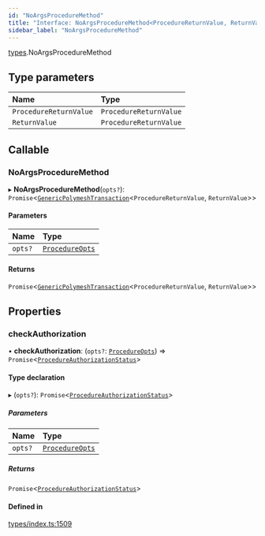 ```yaml
---
id: "NoArgsProcedureMethod"
title: "Interface: NoArgsProcedureMethod<ProcedureReturnValue, ReturnValue>"
sidebar_label: "NoArgsProcedureMethod"
---
```


[types](../../../modules/Types/Types.md).NoArgsProcedureMethod

## Type parameters

| Name | Type |
| :------ | :------ |
| `ProcedureReturnValue` | `ProcedureReturnValue` |
| `ReturnValue` | `ProcedureReturnValue` |

## Callable

### NoArgsProcedureMethod

▸ **NoArgsProcedureMethod**(`opts?`): `Promise`<[`GenericPolymeshTransaction`](../../../modules/Types/Types.md#genericpolymeshtransaction)<`ProcedureReturnValue`, `ReturnValue`\>\>

#### Parameters

| Name | Type |
| :------ | :------ |
| `opts?` | [`ProcedureOpts`](../ProcedureOpts/ProcedureOpts.md) |

#### Returns

`Promise`<[`GenericPolymeshTransaction`](../../../modules/Types/Types.md#genericpolymeshtransaction)<`ProcedureReturnValue`, `ReturnValue`\>\>

## Properties

### checkAuthorization

• **checkAuthorization**: (`opts?`: [`ProcedureOpts`](../ProcedureOpts/ProcedureOpts.md)) => `Promise`<[`ProcedureAuthorizationStatus`](../ProcedureAuthorizationStatus/ProcedureAuthorizationStatus.md)\>

#### Type declaration

▸ (`opts?`): `Promise`<[`ProcedureAuthorizationStatus`](../ProcedureAuthorizationStatus/ProcedureAuthorizationStatus.md)\>

##### Parameters

| Name | Type |
| :------ | :------ |
| `opts?` | [`ProcedureOpts`](../ProcedureOpts/ProcedureOpts.md) |

##### Returns

`Promise`<[`ProcedureAuthorizationStatus`](../ProcedureAuthorizationStatus/ProcedureAuthorizationStatus.md)\>

#### Defined in

[types/index.ts:1509](https://github.com/PolymeshAssociation/polymesh-sdk/blob/91c2d2d8/src/types/index.ts#L1509)
